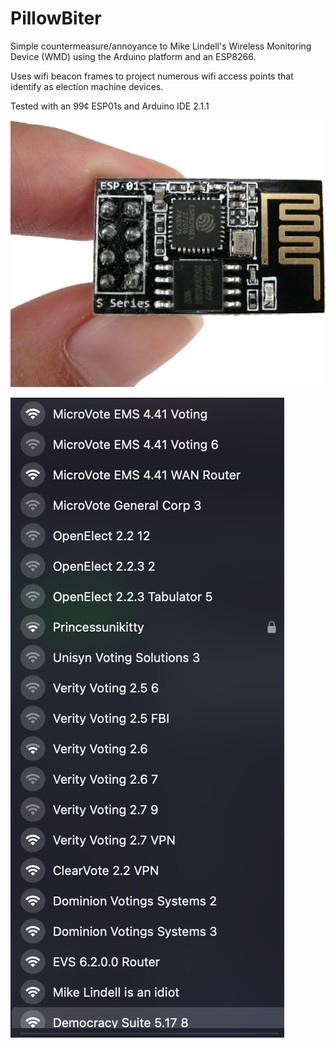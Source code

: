 # PillowBiter
Simple countermeasure/annoyance to Mike Lindell's Wireless Monitoring Device (WMD) using the Arduino platform and an ESP8266.

Uses wifi beacon frames to project numerous wifi access points that identify as election machine devices.

Tested with an 99¢ ESP01s and Arduino IDE 2.1.1

![image](esp01s-crop.png)

![image](pillowbiter2.png)
